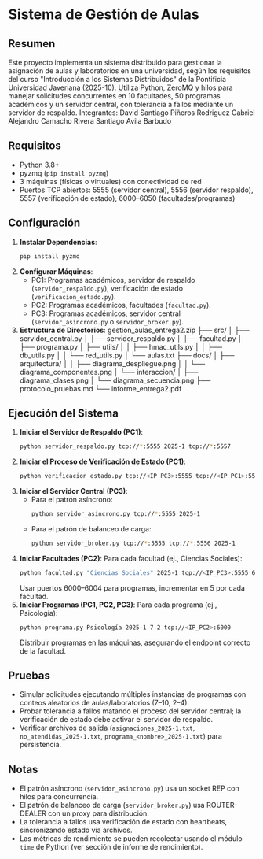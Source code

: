 # Sistema de Gestión de Aulas

## Resumen
Este proyecto implementa un sistema distribuido para gestionar la asignación de aulas y laboratorios en una universidad, según los requisitos del curso "Introducción a los Sistemas Distribuidos" de la Pontificia Universidad Javeriana (2025-10). Utiliza Python, ZeroMQ y hilos para manejar solicitudes concurrentes en 10 facultades, 50 programas académicos y un servidor central, con tolerancia a fallos mediante un servidor de respaldo.
Integrantes:
David Santiago Piñeros Rodriguez
Gabriel Alejandro Camacho Rivera
Santiago Avila Barbudo
## Requisitos
- Python 3.8+
- pyzmq (`pip install pyzmq`)
- 3 máquinas (físicas o virtuales) con conectividad de red
- Puertos TCP abiertos: 5555 (servidor central), 5556 (servidor respaldo), 5557 (verificación de estado), 6000–6050 (facultades/programas)

## Configuración
1. **Instalar Dependencias**:
   ```bash
   pip install pyzmq
   ```
2. **Configurar Máquinas**:
   - PC1: Programas académicos, servidor de respaldo (`servidor_respaldo.py`), verificación de estado (`verificacion_estado.py`).
   - PC2: Programas académicos, facultades (`facultad.py`).
   - PC3: Programas académicos, servidor central (`servidor_asincrono.py` o `servidor_broker.py`).
3. **Estructura de Directorios**:
gestion_aulas_entrega2.zip
├── src/
│   ├── servidor_central.py
│   ├── servidor_respaldo.py
│   ├── facultad.py
│   ├── programa.py
│   ├── utils/
│   │   ├── hmac_utils.py
│   │   ├── db_utils.py
│   │   └── red_utils.py
│   └── aulas.txt
├── docs/
│   ├── arquitectura/
│   │   ├── diagrama_despliegue.png
│   │   └── diagrama_componentes.png
│   └── interaccion/
│       ├── diagrama_clases.png
│       └── diagrama_secuencia.png
├── protocolo_pruebas.md
└── informe_entrega2.pdf

## Ejecución del Sistema
1. **Iniciar el Servidor de Respaldo (PC1)**:
   ```bash
   python servidor_respaldo.py tcp://*:5555 2025-1 tcp://*:5557
   ```
2. **Iniciar el Proceso de Verificación de Estado (PC1)**:
   ```bash
   python verificacion_estado.py tcp://<IP_PC3>:5555 tcp://<IP_PC1>:5557 tcp://<IP_PC3>:5555
   ```
3. **Iniciar el Servidor Central (PC3)**:
   - Para el patrón asíncrono:
     ```bash
     python servidor_asincrono.py tcp://*:5555 2025-1
     ```
   - Para el patrón de balanceo de carga:
     ```bash
     python servidor_broker.py tcp://*:5555 tcp://*:5556 2025-1
     ```
4. **Iniciar Facultades (PC2)**:
   Para cada facultad (ej., Ciencias Sociales):
   ```bash
   python facultad.py "Ciencias Sociales" 2025-1 tcp://<IP_PC3>:5555 6000 asincrono
   ```
   Usar puertos 6000–6004 para programas, incrementar en 5 por cada facultad.
5. **Iniciar Programas (PC1, PC2, PC3)**:
   Para cada programa (ej., Psicología):
   ```bash
   python programa.py Psicología 2025-1 7 2 tcp://<IP_PC2>:6000
   ```
   Distribuir programas en las máquinas, asegurando el endpoint correcto de la facultad.

## Pruebas
- Simular solicitudes ejecutando múltiples instancias de programas con conteos aleatorios de aulas/laboratorios (7–10, 2–4).
- Probar tolerancia a fallos matando el proceso del servidor central; la verificación de estado debe activar el servidor de respaldo.
- Verificar archivos de salida (`asignaciones_2025-1.txt`, `no_atendidas_2025-1.txt`, `programa_<nombre>_2025-1.txt`) para persistencia.

## Notas
- El patrón asíncrono (`servidor_asincrono.py`) usa un socket REP con hilos para concurrencia.
- El patrón de balanceo de carga (`servidor_broker.py`) usa ROUTER-DEALER con un proxy para distribución.
- La tolerancia a fallos usa verificación de estado con heartbeats, sincronizando estado vía archivos.
- Las métricas de rendimiento se pueden recolectar usando el módulo `time` de Python (ver sección de informe de rendimiento).
